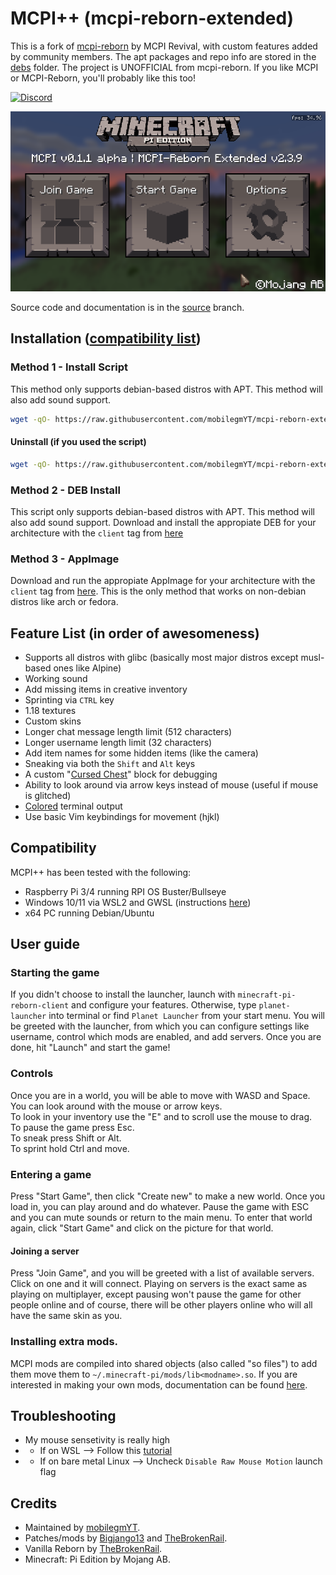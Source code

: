 # MCPI++ (mcpi-reborn-extended)
This is a fork of [mcpi-reborn](https://gitea.thebrokenrail.com/TheBrokenRail/minecraft-pi-reborn) by MCPI Revival, with custom features added by community members. The apt packages and repo info are stored in the [debs](debs/) folder. The project is UNOFFICIAL from mcpi-reborn. If you like MCPI or MCPI-Reborn, you'll probably  like this too!

[![Discord](https://badgen.net/badge/icon/discord?icon=discord&label=Get%20support%20on)](https://discord.gg/XJJNG9jTuh)

![image](screenshot.png)

Source code and documentation is in the [source](https://github.com/mobilegmYT/mcpi-reborn-extended/tree/source) branch.

## Installation ([compatibility list](https://github.com/mobilegmYT/mcpi-reborn-extended#compatibility))

### Method 1 - Install Script
This method only supports debian-based distros with APT. This method will also add sound support. 
```bash
wget -qO- https://raw.githubusercontent.com/mobilegmYT/mcpi-reborn-extended/main/install.sh | bash
```

#### Uninstall (if you used the script)
```bash
wget -qO- https://raw.githubusercontent.com/mobilegmYT/mcpi-reborn-extended/main/uninstall.sh | bash
```

### Method 2 - DEB Install
This script only supports debian-based distros with APT. This method will also add sound support. 
Download and install the appropiate DEB for your architecture with the `client` tag from [here](https://github.com/mobilegmYT/mcpi-reborn-extended/tree/main/debs)

### Method 3 - AppImage
Download and run the appropiate AppImage for your architecture with the `client` tag from [here](https://github.com/mobilegmYT/mcpi-reborn-extended/releases/). This is the only method that works on non-debian distros like arch or fedora.

## Feature List (in order of awesomeness)
- Supports all distros with glibc (basically most major distros except musl-based ones like Alpine)
- Working sound
- Add missing items in creative inventory
- Sprinting via `CTRL` key
- 1.18 textures
- Custom skins
- Longer chat message length limit (512 characters)
- Longer username length limit (32 characters)
- Add item names for some hidden items (like the camera)
- Sneaking via both the `Shift` and `Alt` keys
- A custom "[Cursed Chest](https://media.discordapp.net/attachments/761048906242981948/903080546182242344/2021-10-27_20.39.05.png)" block for debugging
- Ability to look around via arrow keys instead of mouse (useful if mouse is glitched)
- [Colored](https://upww.screenrec.com/images/f_PX5iWMcfs6KLjEyqvmtU10Ozwogl4r3C.png) terminal output
- Use basic Vim keybindings for movement (hjkl)

## Compatibility
MCPI++ has been tested with the following:
- Raspberry Pi 3/4 running RPI OS Buster/Bullseye
- Windows 10/11 via WSL2 and GWSL (instructions [here](https://www.youtube.com/watch?v=3l-m8O13LYk))
- x64 PC running Debian/Ubuntu

## User guide
### Starting the game
If you didn't choose to install the launcher, launch with `minecraft-pi-reborn-client` and configure your features. Otherwise, type `planet-launcher` into terminal or find `Planet Launcher` from your start menu. You will be greeted with the launcher, from which you can configure settings like username, control which mods are enabled, and add servers. Once you are done, hit "Launch" and start the game!

### Controls
Once you are in a world, you will be able to move with WASD and Space.  
You can look around with the mouse or arrow keys.  
To look in your inventory use the "E" and to scroll use the mouse to drag.  
To pause the game press Esc.  
To sneak press Shift or Alt.  
To sprint hold Ctrl and move.  

### Entering a game
Press "Start Game", then click "Create new" to make a new world. Once you load in, you can play around and do whatever. Pause the game with ESC and you can mute sounds or return to the main menu. To enter that world again, click "Start Game" and click on the picture for that world. 

#### Joining a server
Press "Join Game", and you will be greeted with a list of available servers. Click on one and it will connect. Playing on servers is the exact same as playing on multiplayer, except pausing won't pause the game for other people online and of course, there will be other players online who will all have the same skin as you.

### Installing extra mods.
MCPI mods are compiled into shared objects (also called "so files") to add them move them to `~/.minecraft-pi/mods/lib<modname>.so`.
If you are interested in making your own mods, documentation can be found [here](https://github.com/mobilegmYT/mcpi-reborn-extended/blob/source/docs/MODDING.md).

## Troubleshooting
- My mouse sensetivity is really high
- - If on WSL --> Follow this [tutorial](https://www.youtube.com/watch?v=3l-m8O13LYk)
- - If on bare metal Linux --> Uncheck `Disable Raw Mouse Motion` launch flag

## Credits
- Maintained by [mobilegmYT](https://github.com/mobilegmYT).
- Patches/mods by [Bigjango13](https://github.com/bigjango13) and [TheBrokenRail](https://github.com/TheBrokenRail).
- Vanilla Reborn by [TheBrokenRail](https://github.com/TheBrokenRail).
- Minecraft: Pi Edition by Mojang AB.
